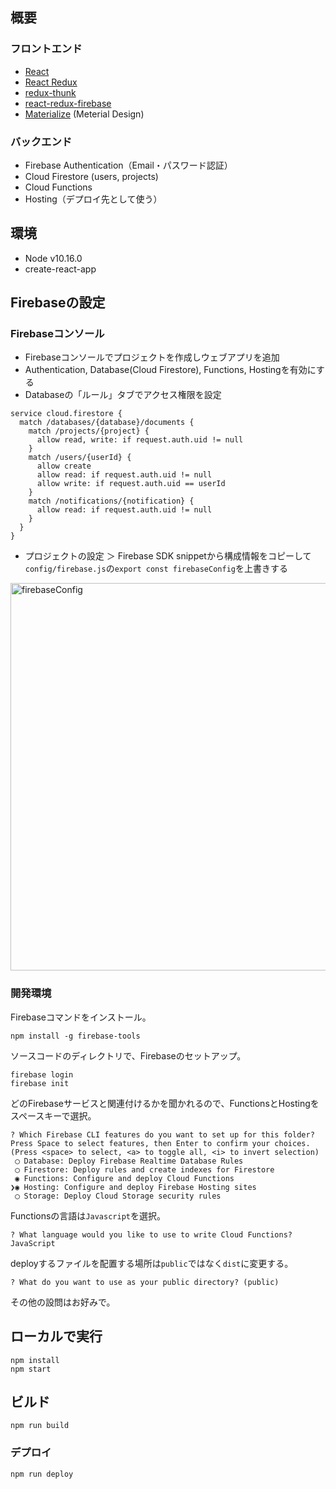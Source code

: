 
## 概要

### フロントエンド
- [React](https://github.com/facebook/react)
- [React Redux](https://react-redux.js.org/)
- [redux-thunk](https://github.com/reduxjs/redux-thunk)
- [react-redux-firebase](https://github.com/prescottprue/react-redux-firebase)
- [Materialize](https://materializecss.com/) (Meterial Design)

### バックエンド
- Firebase Authentication（Email・パスワード認証）
- Cloud Firestore (users, projects)
- Cloud Functions
- Hosting（デプロイ先として使う）

## 環境
- Node v10.16.0
- create-react-app

## Firebaseの設定

### Firebaseコンソール
- Firebaseコンソールでプロジェクトを作成しウェブアプリを追加 
- Authentication, Database(Cloud Firestore), Functions, Hostingを有効にする
- Databaseの「ルール」タブでアクセス権限を設定
```
service cloud.firestore {
  match /databases/{database}/documents {
    match /projects/{project} {
      allow read, write: if request.auth.uid != null
    }
    match /users/{userId} {
      allow create
      allow read: if request.auth.uid != null
      allow write: if request.auth.uid == userId
    }
    match /notifications/{notification} {
      allow read: if request.auth.uid != null
    }
  }
}
```
- プロジェクトの設定 ＞ Firebase SDK snippetから構成情報をコピーして`config/firebase.js`の`export const firebaseConfig`を上書きする
<img width="620" alt="firebaseConfig" src="https://user-images.githubusercontent.com/50685640/60190688-0b9a5900-986e-11e9-88af-bab539a18bdc.png">

### 開発環境
Firebaseコマンドをインストール。
```
npm install -g firebase-tools
```

ソースコードのディレクトリで、Firebaseのセットアップ。
```
firebase login
firebase init
```
どのFirebaseサービスと関連付けるかを聞かれるので、FunctionsとHostingをスペースキーで選択。
```
? Which Firebase CLI features do you want to set up for this folder? Press Space to select features, then Enter to confirm your choices. (Press <space> to select, <a> to toggle all, <i> to invert selection)
 ◯ Database: Deploy Firebase Realtime Database Rules
 ◯ Firestore: Deploy rules and create indexes for Firestore
 ◉ Functions: Configure and deploy Cloud Functions
❯◉ Hosting: Configure and deploy Firebase Hosting sites
 ◯ Storage: Deploy Cloud Storage security rules
```

Functionsの言語は`Javascript`を選択。
```
? What language would you like to use to write Cloud Functions? JavaScript
```
deployするファイルを配置する場所は`public`ではなく`dist`に変更する。
```
? What do you want to use as your public directory? (public) 
```
その他の設問はお好みで。

## ローカルで実行
```
npm install
npm start
```

## ビルド
```
npm run build
```

### デプロイ
```
npm run deploy
```
